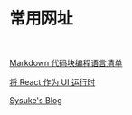 # 常用网址

<br/>

[Markdown 代码块编程语言清单](https://coding.net/help/docs/ci/lint/markdown-code-lang.html)

[将 React 作为 UI 运行时](https://overreacted.io/zh-hans/react-as-a-ui-runtime/)

[Sysuke's Blog](https://www.sysuke.com/fe/frameWork/)

[]()

[]()

[]()

[]()

[]()

[]()

[]()

[]()

[]()

[]()

[]()

[]()

[]()

[]()

[]()

[]()

[]()

[]()

[]()

[]()

[]()

